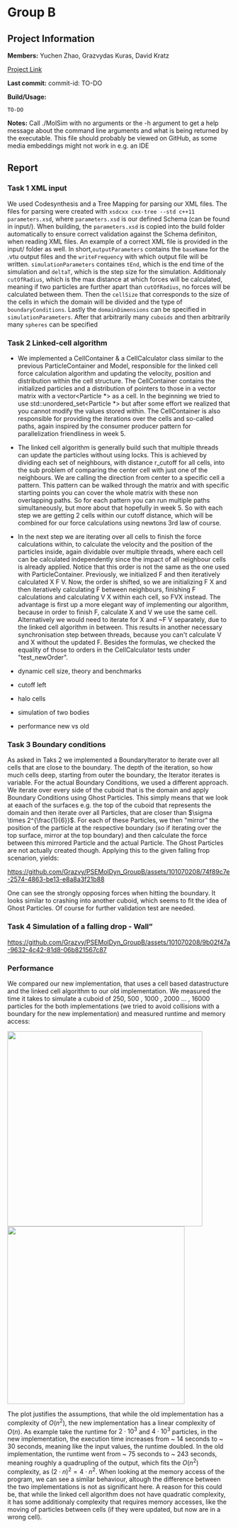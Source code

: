 # Group B
## Project Information

**Members:**
Yuchen Zhao,
Grazvydas Kuras,
David Kratz

[Project Link](https://github.com/Grazvy/PSEMolDyn_GroupB)

**Last commit:** commit-id: TO-DO

**Build/Usage:**
```
TO-DO
```

**Notes:**
Call ./MolSim with no arguments or the -h argument to get a help message about the
command line arguments and what is being returned by the executable. This file should probably be viewed on GitHub, as some media embeddings might not work in e.g. an IDE

## Report
### Task 1 XML input
We used Codesynthesis and a Tree Mapping for parsing our XML files. The files for parsing were created with `xsdcxx cxx-tree --std c++11 parameters.xsd`, where `parameters.xsd` is our defined Schema (can be found in input/). When building, the `parameters.xsd` is copied into the build folder automatically to ensure correct validation against the Schema definiton, when reading XML files. An example of a correct XML file is provided in the input/ folder as well. In short,`outputParameters` contains the `baseName` for the .vtu output files and the `writeFrequency` with which output file will be written. `simulationParameters` containes `tEnd`, which is the end time of the simulation and `deltaT`, which is the step size for the simulation. Additionaly `cutOfRadius`, which is the max distance at which forces will be calculated, meaning if two particles are further apart than `cutOfRadius`, no forces will be calculated between them. Then the `cellSize` that corresponds to the size of the cells in which the domain will be divided and the type of `boundaryConditions`. Lastly the `domainDimensions` can be specified in `simulationParameters`. After that arbitrarily many `cuboids` and then arbitrarily many `spheres` can be specified

### Task 2 Linked-cell algorithm

- We implemented a CellContainer & a CellCalculator class similar to the previous ParticleContainer and Model,
  responsible for the linked cell force calculation algorithm and updating the velocity, position and distribution
  within the cell structure. The CellContainer contains the initialized particles and a distribution of pointers
  to those in a vector matrix with a vector<Particle *> as a cell. In the beginning we tried to use std::unordered_set<Particle *>
  but after some effort we realized that you cannot modify the values stored within. The CellContainer is also responsible
  for providing the iterations over the cells and so-called paths, again inspired by the consumer producer pattern for
  parallelization friendliness in week 5. 

- The linked cell algorithm is generally build such that multiple threads can update the particles without using locks.
  This is achieved by dividing each set of neighbours, with distance r_cutoff for all cells, into the sub problem of 
  comparing the center cell with just one of the neighbours. We are calling the direction from center to a specific cell
  a pattern. This pattern can be walked through the matrix and with specific starting points you can cover the whole 
  matrix with these non overlapping paths. So for each pattern you can run multiple paths simultaneously, but more about
  that hopefully in week 5. So with each step we are getting 2 cells within our cutoff distance, which will be combined
  for our force calculations using newtons 3rd law of course.

- In the next step we are iterating over all cells to finish the force calculations within, to calculate the velocity and
  the position of the particles inside, again dividable over multiple threads, where each cell can be calculated independently
  since the impact of all neighbour cells is already applied. Notice that this order is not the same as the one used with
  ParticleContainer. Previously, we initialized F and then iteratively calculated X F V. Now, the order is shifted, so we
  are initializing F X and then iteratively calculating F between neighbours, finishing F calculations and calculating V X
  within each cell, so FVX instead. The advantage is first up a more elegant way of implementing our algorithm, because
  in order to finish F, calculate X and V we use the same cell. Alternatively we would need to iterate for X and ~F V
  separately, due to the linked cell algorithm in between. This results in another necessary synchronisation step between
  threads, because you can't calculate V and X without the updated F. Besides the formulas, we checked the equality of 
  those to orders in the CellCalculator tests under "test_newOrder".

- dynamic cell size, theory and benchmarks

- cutoff left

- halo cells

- simulation of two bodies

- performance new vs old

### Task 3 Boundary conditions
As asked in Taks 2 we implemented a BoundaryIterator to iterate over all cells that are close to the boundary. The depth of the iteration, so how much cells deep, starting from outer the boundary, the Iterator iterates is variable. For the actual Boundary Conditions, we used a different approach. We iterate over every side of the cuboid that is the domain and apply Boundary Conditions using Ghost Particles. This simply means that we look at eaach of the surfaces e.g. the top of the cuboid that represents the domain and then iterate over all Particles, that are closer than $\sigma \times 2^{\frac{1}{6}}$. For each of these Particles, we then "mirror" the position of the particle at the respective boundary (so if iterating over the top surface, mirror at the top boundary) and then calculate the force between this mirrored Particle and the actual Particle. The Ghost Particles are not actually created though.  Applying this to the given falling frop scenarion, yields:


https://github.com/Grazvy/PSEMolDyn_GroupB/assets/101070208/74f89c7e-2574-4863-be13-e8a8a3f21b88

One can see the strongly opposing forces when hitting the boundary. It looks similar to crashing into another cuboid, which seems to fit the idea of Ghost Particles. Of course for further validation test are needed.

### Task 4 Simulation of a falling drop - Wall”



https://github.com/Grazvy/PSEMolDyn_GroupB/assets/101070208/9b02f47a-9632-4c42-81d8-06b821567c87




### Performance

We compared our new implementation, that uses a cell based datastructure and the linked cell algorithm to our old implementation. We measured the time it takes to simulate a cuboid of  250, 500 , 1000 , 2000 ... , 16000 particles for the both implementations (we tried to avoid collisions with a boundary for the new implementation) and measured runtime and memory access:

<img src="https://github.com/Grazvy/PSEMolDyn_GroupB/assets/101070208/c9d9b698-5807-4c52-8f97-0237db0f230e" width="440">

<img src="https://github.com/Grazvy/PSEMolDyn_GroupB/assets/101070208/96ddfc1d-656e-4801-bb64-af2276e961b8" width="400">



The plot justifies the assumptions, that while the old implementation has a complexity of $O(n^2)$, the new implementation has a linear complexity of $O(n)$. As example take the runtime for $2 \cdot 10^3$ and $4 \cdot 10^3$ particles, in the new implementation, the execution time increases from ~ 14 seconds to ~ 30 seconds, meaning like the input values, the runtime doubled. In the old implementation, the runtime went from ~ 75 seconds to ~ 243 seconds, meaning roughly a quadrupling of the output, which fits the $O(n^2)$ complexity, as $(2 \cdot n)^2 = 4 \cdot n^2$. When looking at the memory access of the program, we can see a similar behaviour, altough the difference between the two implementations is not as significant here. A reason for this could be, that while the linked cell algorithm does not have quadratic complexity, it has some additionaly complexity that requires memory accesses, like the moving of particles between cells (if they were updated, but now are in a wrong cell).












